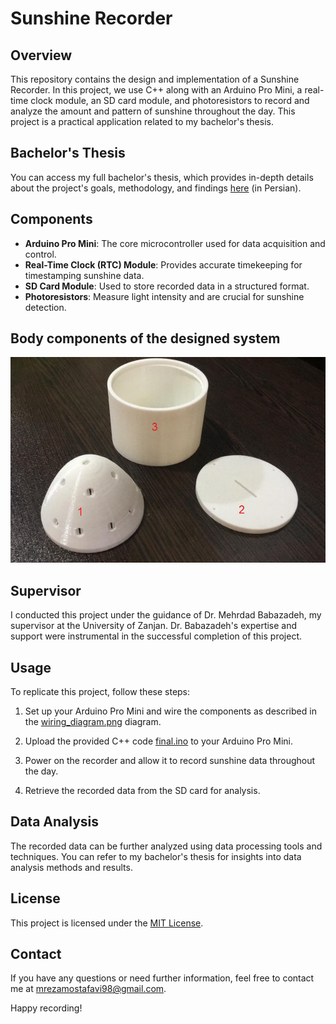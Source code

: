 # Sunshine Recorder

## Overview
This repository contains the design and implementation of a Sunshine Recorder. In this project, we use C++ along with an Arduino Pro Mini, a real-time clock module, an SD card module, and photoresistors to record and analyze the amount and pattern of sunshine throughout the day. This project is a practical application related to my bachelor's thesis.

## Bachelor's Thesis
You can access my full bachelor's thesis, which provides in-depth details about the project's goals, methodology, and findings [here](Bachelor's-thesis-Mostafavi.pdf) (in Persian).

## Components
- **Arduino Pro Mini**: The core microcontroller used for data acquisition and control.
- **Real-Time Clock (RTC) Module**: Provides accurate timekeeping for timestamping sunshine data.
- **SD Card Module**: Used to store recorded data in a structured format.
- **Photoresistors**: Measure light intensity and are crucial for sunshine detection.

## Body components of the designed system
![componenets](components.png)

## Supervisor
I conducted this project under the guidance of Dr. Mehrdad Babazadeh, my supervisor at the University of Zanjan. Dr. Babazadeh's expertise and support were instrumental in the successful completion of this project.

## Usage
To replicate this project, follow these steps:

1. Set up your Arduino Pro Mini and wire the components as described in the [wiring_diagram.png](wiring_diagram.png) diagram.

2. Upload the provided C++ code [final.ino](final.ino) to your Arduino Pro Mini.

3. Power on the recorder and allow it to record sunshine data throughout the day.

4. Retrieve the recorded data from the SD card for analysis.

## Data Analysis
The recorded data can be further analyzed using data processing tools and techniques. You can refer to my bachelor's thesis for insights into data analysis methods and results.

## License
This project is licensed under the [MIT License](LICENSE).

## Contact
If you have any questions or need further information, feel free to contact me at [mrezamostafavi98@gmail.com](mailto:mrezamostafavi98@gmail.com).

Happy recording!
